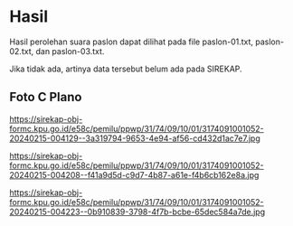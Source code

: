 # Hasil

Hasil perolehan suara paslon dapat dilihat pada file paslon-01.txt, paslon-02.txt, dan paslon-03.txt.

Jika tidak ada, artinya data tersebut belum ada pada SIREKAP.

## Foto C Plano

https://sirekap-obj-formc.kpu.go.id/e58c/pemilu/ppwp/31/74/09/10/01/3174091001052-20240215-004129--3a319794-9653-4e94-af56-cd432d1ac7e7.jpg

https://sirekap-obj-formc.kpu.go.id/e58c/pemilu/ppwp/31/74/09/10/01/3174091001052-20240215-004208--f41a9d5d-c9d7-4b87-a61e-f4b6cb162e8a.jpg

https://sirekap-obj-formc.kpu.go.id/e58c/pemilu/ppwp/31/74/09/10/01/3174091001052-20240215-004223--0b910839-3798-4f7b-bcbe-65dec584a7de.jpg
